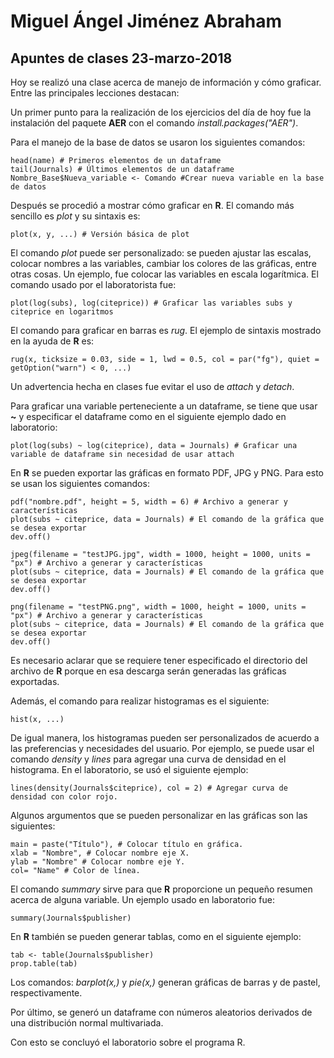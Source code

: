 # Miguel Ángel Jiménez Abraham 
    
## Apuntes de clases 23-marzo-2018
Hoy se realizó una clase acerca de manejo de información y cómo graficar. Entre las principales lecciones destacan:

Un primer punto para la realización de los ejercicios del día de hoy fue la instalación del paquete **AER** con el comando *install.packages("AER")*.

Para el manejo de la base de datos se usaron los siguientes comandos:

    head(name) # Primeros elementos de un dataframe
    tail(Journals) # Últimos elementos de un dataframe
    Nombre_Base$Nueva_variable <- Comando #Crear nueva variable en la base de datos
    
Después se procedió a mostrar cómo graficar en **R**. El comando más sencillo es *plot* y su sintaxis es:
    
    plot(x, y, ...) # Versión básica de plot

El comando *plot* puede ser personalizado: se pueden ajustar las escalas, colocar nombres a las variables, cambiar los colores de las gráficas, entre otras cosas. Un ejemplo, fue colocar las variables en escala logarítmica. El comando usado por el laboratorista fue:
    
    plot(log(subs), log(citeprice)) # Graficar las variables subs y citeprice en logaritmos

El comando para graficar en barras es *rug*. El ejemplo de sintaxis mostrado en la ayuda de **R** es:

    rug(x, ticksize = 0.03, side = 1, lwd = 0.5, col = par("fg"), quiet = getOption("warn") < 0, ...)

Un advertencia hecha en clases fue evitar el uso de *attach* y *detach*.

Para graficar una variable perteneciente a un dataframe, se tiene que usar **~** y especificar el dataframe como en el siguiente ejemplo dado en laboratorio:
    
    plot(log(subs) ~ log(citeprice), data = Journals) # Graficar una variable de dataframe sin necesidad de usar attach

En **R** se pueden exportar las gráficas en formato PDF, JPG y PNG. Para esto se usan los siguientes comandos:

    pdf("nombre.pdf", height = 5, width = 6) # Archivo a generar y características
    plot(subs ~ citeprice, data = Journals) # El comando de la gráfica que se desea exportar
    dev.off()

    jpeg(filename = "testJPG.jpg", width = 1000, height = 1000, units = "px") # Archivo a generar y características
    plot(subs ~ citeprice, data = Journals) # El comando de la gráfica que se desea exportar
    dev.off()

    png(filename = "testPNG.png", width = 1000, height = 1000, units = "px") # Archivo a generar y características
    plot(subs ~ citeprice, data = Journals) # El comando de la gráfica que se desea exportar
    dev.off()

Es necesario aclarar que se requiere tener especificado el directorio del archivo de **R** porque en esa descarga serán generadas las gráficas exportadas.

Además, el comando para realizar histogramas es el siguiente:

    hist(x, ...)
    
De igual manera, los histogramas pueden ser personalizados de acuerdo a las preferencias y necesidades del usuario. Por ejemplo, se puede usar el comando *density* y *lines* para agregar una curva de densidad en el histograma. En el laboratorio, se usó el siguiente ejemplo:

    lines(density(Journals$citeprice), col = 2) # Agregar curva de densidad con color rojo.

Algunos argumentos que se pueden personalizar en las gráficas son las siguientes:

    main = paste("Título"), # Colocar título en gráfica.
    xlab = "Nombre", # Colocar nombre eje X.
    ylab = "Nombre" # Colocar nombre eje Y.
    col= "Name" # Color de línea.
    
El comando *summary* sirve para que **R** proporcione un pequeño resumen acerca de alguna variable. Un ejemplo usado en laboratorio fue:

    summary(Journals$publisher)
    
En **R** también se pueden generar tablas, como en el siguiente ejemplo:

    tab <- table(Journals$publisher)
    prop.table(tab)

Los comandos: *barplot(x,)* y *pie(x,)* generan gráficas de barras y de pastel, respectivamente.

Por último, se generó un dataframe con números aleatorios derivados de una distribución normal multivariada.

Con esto se concluyó el laboratorio sobre el programa R.